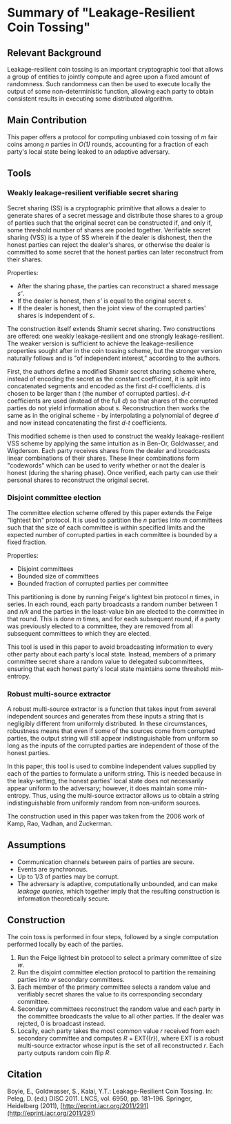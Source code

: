 # Summary of "Leakage-Resilient Coin Tossing"

## Relevant Background

Leakage-resilient coin tossing is an important cryptographic tool that allows a group of entities to jointly compute and agree upon a fixed amount of randomness. Such randomness can then be used to execute locally the output of some non-deterministic function, allowing each party to obtain consistent results in executing some distributed algorithm.

## Main Contribution

This paper offers a protocol for computing unbiased coin tossing of _m_ fair coins among _n_ parties in _O(1)_ rounds, accounting for a fraction of each party's local state being leaked to an adaptive adversary.

## Tools

### Weakly leakage-resilient verifiable secret sharing

Secret sharing (SS) is a cryptographic primitive that allows a dealer to generate shares of a secret message and distribute those shares to a group of parties such that the original secret can be constructed if, and only if, some threshold number of shares are pooled together. Verifiable secret sharing (VSS) is a type of SS wherein if the dealer is dishonest, then the honest parties can reject the dealer's shares, or otherwise the dealer is committed to some secret that the honest parties can later reconstruct from their shares.

Properties:

 * After the sharing phase, the parties can reconstruct a shared message _s'_.
 * If the dealer is honest, then _s'_ is equal to the original secret _s_.
 * If the dealer is honest, then the joint view of the corrupted parties' shares is independent of _s_.

The construction itself extends Shamir secret sharing. Two constructions are offered: one weakly leakage-resilient and one strongly leakage-resilient. The weaker version is sufficient to achieve the leakage-resilience properties sought after in the coin tossing scheme, but the stronger version naturally follows and is "of independent interest," according to the authors.

First, the authors define a modified Shamir secret sharing scheme where, instead of encoding the secret as the constant coefficient, it is split into concatenated segments and encoded as the first _d-t_ coefficients. _d_ is chosen to be larger than _t_ (the number of corrupted parties). _d-t_ coefficients are used (instead of the full _d_) so that shares of the corrupted parties do not yield information about _s_. Reconstruction then works the same as in the original scheme - by interpolating a polynomial of degree _d_ and now instead concatenating the first _d-t_ coefficients.

This modified scheme is then used to construct the weakly leakage-resilient VSS scheme by applying the same intuition as in Ben-Or, Goldwasser, and Wigderson. Each party receives shares from the dealer and broadcasts linear combinations of their shares. These linear combinations form "codewords" which can be used to verify whether or not the dealer is honest (during the sharing phase). Once verified, each party can use their personal shares to reconstruct the original secret.

### Disjoint committee election

The committee election scheme offered by this paper extends the Feige "lightest bin" protocol. It is used to partition the _n_ parties into _m_ committees such that the size of each committee is within specified limits and the expected number of corrupted parties in each committee is bounded by a fixed fraction.

Properties:

 * Disjoint committees
 * Bounded size of committees
 * Bounded fraction of corrupted parties per committee
 
This partitioning is done by running Feige's lightest bin protocol _n_ times, in series. In each round, each party broadcasts a random number between 1 and _n/k_ and the parties in the least-value bin are elected to the committee in that round. This is done _m_ times, and for each subsequent round, if a party was previously elected to a committee, they are removed from all subsequent committees to which they are elected.

This tool is used in this paper to avoid broadcasting information to every other party about each party's local state. Instead, members of a primary committee secret share a random value to delegated subcommittees, ensuring that each honest party's local state maintains some threshold min-entropy.

### Robust multi-source extractor

A robust multi-source extractor is a function that takes input from several independent sources and generates from these inputs a string that is negligibly different from uniformly distributed. In these circumstances, robustness means that even if some of the sources come from corrupted parties, the output string will still appear indistinguishable from uniform so long as the inputs of the corrupted parties are independent of those of the honest parties.

In this paper, this tool is used to combine independent values supplied by each of the parties to formulate a uniform string. This is needed because in the leaky-setting, the honest parties' local state does not necessarily appear uniform to the adversary; however, it does maintain some min-entropy. Thus, using the multi-source extractor allows us to obtain a string indistinguishable from uniformly random from non-uniform sources.

The construction used in this paper was taken from the 2006 work of Kamp, Rao, Vadhan, and Zuckerman.

## Assumptions

 * Communication channels between pairs of parties are secure.
 * Events are synchronous.
 * Up to 1/3 of parties may be corrupt.
 * The adversary is adaptive, computationally unbounded, and can make _leakage queries_, which together imply that the resulting construction is information theoretically secure.

## Construction

The coin toss is performed in four steps, followed by a single computation performed locally by each of the parties.

 1. Run the Feige lightest bin protocol to select a primary committee of size _w_.
 2. Run the disjoint committee election protocol to partition the remaining parties into _w_ secondary committees.
 3. Each member of the primary committee selects a random value and verifiably secret shares the value to its corresponding secondary committee.
 4. Secondary committees reconstruct the random value and each party in the committee broadcasts the value to all other parties. If the dealer was rejcted, 0 is broadcast instead.
 5. Locally, each party takes the most common value _r_ received from each secondary committee and computes _R_ = EXT({_r_}), where EXT is a robust multi-source extractor whose input is the set of all reconstructed _r_. Each party outputs random coin flip _R_.

## Citation

Boyle, E., Goldwasser, S., Kalai, Y.T.: Leakage-Resilient Coin Tossing. In: Peleg, D. (ed.) DISC 2011. LNCS, vol. 6950, pp. 181–196. Springer, Heidelberg (2011), [http://eprint.iacr.org/2011/291](http://eprint.iacr.org/2011/291)

